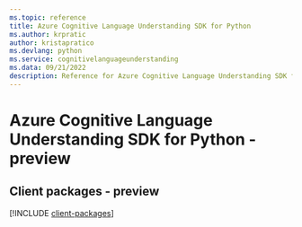 ```yaml
---
ms.topic: reference
title: Azure Cognitive Language Understanding SDK for Python
ms.author: krpratic
author: kristapratico
ms.devlang: python
ms.service: cognitivelanguageunderstanding
ms.data: 09/21/2022
description: Reference for Azure Cognitive Language Understanding SDK for Python
---
```

# Azure Cognitive Language Understanding SDK for Python - preview

## Client packages - preview
[!INCLUDE [client-packages](cognitive-language-understanding-client-index.md)]